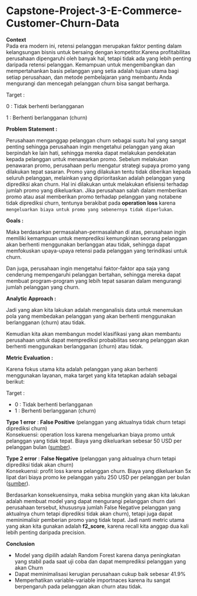 # Capstone-Project-3-E-Commerce-Customer-Churn-Data

**Context**  
Pada era modern ini, retensi pelanggan merupakan faktor penting dalam kelangsungan bisnis untuk bersaing dengan kompetitor.Karena profitabilitas perusahaan dipengaruhi oleh banyak hal, tetapi tidak ada yang lebih penting daripada retensi pelanggan. Kemampuan untuk mengembangkan dan mempertahankan basis pelanggan yang setia adalah tujuan utama bagi setiap perusahaan, dan metode pembelajaran yang membantu Anda mengurangi dan mencegah pelanggan churn bisa sangat berharga.

Target :

0 : Tidak berhenti berlangganan

1 : Berhenti berlangganan (churn)

**Problem Statement :**

Perusahaan menganggap pelanggan churn sebagai suatu hal yang sangat penting sehingga perusahaan ingin mengetahui pelanggan yang akan berpindah ke lain hati, sehingga mereka dapat melakukan pendekatan kepada pelanggan untuk menawarkan promo.
Sebelum melakukan penawaran promo, perusahaan perlu mengatur strategi supaya promo yang dilakukan tepat sasaran. Promo yang dilakukan tentu tidak diberikan kepada seluruh pelanggan, melainkan yang diprioritaskan adalah pelanggan yang diprediksi akan churn. Hal ini dilakukan untuk melakukan efisiensi terhadap jumlah promo yang dikeluarkan.
Jika perusahaan salah dalam memberikan promo atau asal memberikan promo terhadap pelanggan yang notabene tidak diprediksi churn, tentunya berakibat pada **operation loss** karena `mengeluarkan biaya untuk promo yang sebenernya tidak diperlukan`.


**Goals :**

Maka berdasarkan permasalahan-permasalahan di atas, perusahaan ingin memiliki kemampuan untuk memprediksi kemungkinan seorang pelanggan akan berhenti menggunakan berlanggan atau tidak, sehingga dapat memfokuskan upaya-upaya retensi pada pelanggan yang terindikasi untuk churn.

Dan juga, perusahaan ingin mengetahui faktor-faktor apa saja yang cenderung mempengaruhi pelanggan bertahan, sehingga mereka dapat membuat program-program yang lebih tepat sasaran dalam mengurangi jumlah pelanggan yang churn.

**Analytic Approach :**

Jadi yang akan kita lakukan adalah menganalisis data untuk menemukan pola yang membedakan pelanggan yang akan berhenti menggunakan berlangganan (churn) atau tidak.

Kemudian kita akan membangun model klasifikasi yang akan membantu perusahaan untuk dapat memprediksi probabilitas seorang pelanggan akan berhenti menggunakan berlangganan (churn) atau tidak.

**Metric Evaluation :**

Karena fokus utama kita adalah pelanggan yang akan berhenti menggunakan layanan, maka target yang kita tetapkan adalah sebagai berikut:

Target :
- 0 : Tidak berhenti berlangganan
- 1 : Berhenti berlangganan (churn)

**Type 1 error** : **False Positive**  (pelanggan yang aktualnya tidak churn tetapi diprediksi churn)\
Konsekuensi: operation loss karena mengeluarkan biaya promo untuk pelanggan yang tidak tepat.
Biaya yang dikeluarkan sebesar 50 USD per pelanggan bulan ([sumber](https://sci-hub.se/https://doi.org/10.1016/j.jretconser.2017.10.007)).

**Type 2 error** : **False Negative**  (pelanggan yang aktualnya churn tetapi diprediksi tidak akan churn)\
Konsekuensi: profit loss karena pelanggan churn. Biaya yang dikeluarkan 5x lipat dari biaya promo ke pelanggan     yaitu 250 USD per pelanggan per bulan ([sumber](https://www.superoffice.com/blog/reduce-customer-churn/)).

Berdasarkan konsekuensinya, maka sebisa mungkin yang akan kita lakukan adalah membuat model yang dapat mengurangi pelanggan churn dari perusahaan tersebut, khususnya jumlah False Negative  pelanggan yang aktualnya churn tetapi diprediksi tidak akan churn), tetapi juga dapat meminimalisir pemberian promo yang tidak tepat. Jadi nanti metric utama yang akan kita gunakan adalah **f2_score**, karena recall kita anggap dua kali lebih penting daripada precision.

**Conclusion**
- Model yang dipilih adalah Random Forest karena danya peningkatan yang stabil pada saat uji coba dan dapat memprediksi pelanggan yang akan Churn
- Dapat meminimalisasi kerugian perusahaan cukup baik sebesar 41.9%
- Memperhatikan variable-variable importnaces karena itu sangat berpengaruh pada pelanggan akan churn atau tidak.


